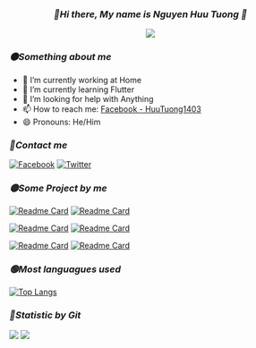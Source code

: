 ### <p align='center'><i>🔴Hi there, My name is Nguyen Huu Tuong 👋</i></p>

<p align='center'>
  <img src='https://i.pinimg.com/originals/95/c1/0b/95c10ba02011d6474b609c9b5adcc411.gif'>
</p>


### <i>🟠Something about me</i>

- 🔭 I’m currently working at Home
- 🌱 I’m currently learning Flutter 
- 🤔 I’m looking for help with Anything
- 📫 How to reach me: [Facebook - HuuTuong1403](https://www.facebook.com/huutuong1403)
- 😄 Pronouns: He/Him

### <i>🔵Contact me</i>
                  
[![Facebook](https://img.shields.io/badge/facebook-%231877F2.svg?&style=for-the-badge&logo=facebook&logoColor=white)](https://www.facebook.com/huutuong1403)
[![Twitter](https://img.shields.io/badge/twitter-%231DA1F2.svg?&style=for-the-badge&logo=twitter&logoColor=white)](https://twitter.com/HuuTuong1403)

### <i>🟡Some Project by me</i>

[![Readme Card](https://github-readme-stats.vercel.app/api/pin/?username=HuuTuong1403&repo=RecruitmentProject&theme=dracula)](https://github.com/HuuTuong1403/RecruitmentProject)
[![Readme Card](https://github-readme-stats.vercel.app/api/pin/?username=HuuTuong1403&repo=eDose-eCommerce&theme=dracula)](https://github.com/HuuTuong1403/eDose-eCommerce)

[![Readme Card](https://github-readme-stats.vercel.app/api/pin/?username=HuuTuong1403&repo=EatCleanApplication&theme=dracula)](https://github.com/HuuTuong1403/EatCleanApplication)
[![Readme Card](https://github-readme-stats.vercel.app/api/pin/?username=HuuTuong1403&repo=flutter-shop-app&theme=dracula)](https://github.com/HuuTuong1403/flutter-shop-app)

[![Readme Card](https://github-readme-stats.vercel.app/api/pin/?username=HuuTuong1403&repo=cloudcomputing&theme=dracula)](https://github.com/HuuTuong1403/cloudcomputing)
[![Readme Card](https://github-readme-stats.vercel.app/api/pin/?username=HuuTuong1403&repo=VegetableShop_DBMS&theme=dracula)](https://github.com/HuuTuong1403/VegetableShop_DBMS)


### <i>🟢Most languagues used</i>
[![Top Langs](https://github-readme-stats.vercel.app/api/top-langs/?username=HuuTuong1403&layout=compact&theme=dracula)](https://github.com/HuuTuong1403)


### <i>🔴Statistic by Git</i>

<img src="https://github-readme-streak-stats.herokuapp.com/?user=HuuTuong1403&theme=dracula"/>
<img src="https://github-readme-stats.vercel.app/api?username=HuuTuong1403&count_private=true&show_icons=true&theme=dracula"/>

